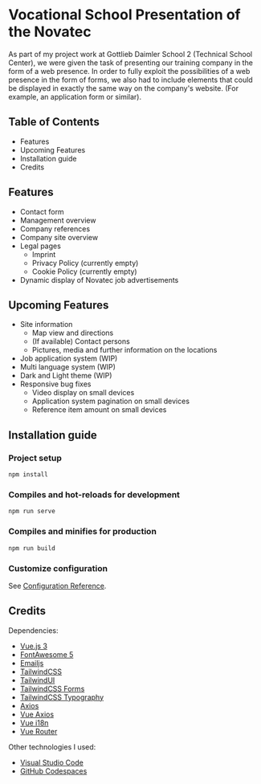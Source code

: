 #  Vocational School Presentation of the Novatec
As part of my project work at Gottlieb Daimler School 2 (Technical School Center), we were given the task of presenting our training company in the form of a web presence.
In order to fully exploit the possibilities of a web presence in the form of forms, we also had to include elements that could be displayed in exactly the same way on the company's website. (For example, an application form or similar).

## Table of Contents
* Features
* Upcoming Features
* Installation guide
* Credits

## Features
* Contact form
* Management overview
* Company references
* Company site overview
* Legal pages
  * Imprint
  * Privacy Policy (currently empty)
  * Cookie Policy (currently empty)
* Dynamic display of Novatec job advertisements

## Upcoming Features
* Site information
  * Map view and directions
  * (If available) Contact persons
  * Pictures, media and further information on the locations
* Job application system (WIP)
* Multi language system (WIP)
* Dark and Light theme (WIP)
* Responsive bug fixes
  * Video display on small devices
  * Application system pagination on small devices
  * Reference item amount on small devices

## Installation guide

### Project setup
```
npm install
```

### Compiles and hot-reloads for development
```
npm run serve
```

### Compiles and minifies for production
```
npm run build
```

### Customize configuration
See [Configuration Reference](https://cli.vuejs.org/config/).

## Credits
Dependencies:
* [Vue.js 3](https://vuejs.org/)
* [FontAwesome 5](https://fontawesome.com/)
* [Emailjs](https://www.emailjs.com/)
* [TailwindCSS](https://tailwindcss.com/)
* [TailwindUI](https://tailwindui.com/)
* [TailwindCSS Forms](https://github.com/tailwindlabs/tailwindcss-forms)
* [TailwindCSS Typography](https://github.com/tailwindlabs/tailwindcss-typography)
* [Axios](https://github.com/axios/axios)
* [Vue Axios](https://www.npmjs.com/package/vue-axios)
* [Vue i18n](https://github.com/kazupon/vue-i18n)
* [Vue Router](https://github.com/vuejs/router)

Other technologies I used:
* [Visual Studio Code](https://code.visualstudio.com/)
* [GitHub Codespaces](https://github.com/features/codespaces)
